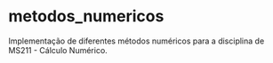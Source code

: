 # metodos_numericos
Implementação de diferentes métodos numéricos para a disciplina de MS211 - Cálculo Numérico.
